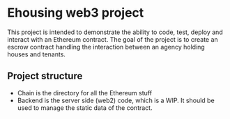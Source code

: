 # Ehousing web3 project

This project is intended to demonstrate the ability to code, test, deploy and interact with an Ethereum contract.
The goal of the project is to create an escrow contract handling the interaction between an agency holding houses and tenants.


## Project structure
- Chain is the directory for all the Ethereum stuff
- Backend is the server side (web2) code, which is a WIP. It should be used to manage the static data of the contract.
